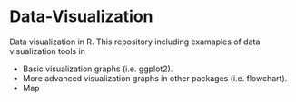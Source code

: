  # Data-Visualization
Data visualization in R. 
This repository including examaples of data visualization tools in
  - Basic visualization graphs (i.e. ggplot2). 
  - More advanced visualization graphs in other packages (i.e. flowchart). 
  - Map    

